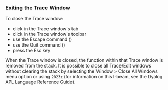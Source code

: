 



### Exiting the Trace Window


To close the Trace window:

- click  in the Trace window's tab
- click  in the Trace window's toolbar
- use the Escape command (<EP>)
- use the Quit command (<QT>)
- press the Esc key

When the Trace window is closed, the function within that Trace window is removed from the stack. It is possible to close all Trace/Edit windows without clearing the stack by selecting the Window > Close All Windows menu option or using `2023⌶` (for information on this I-beam, see the Dyalog APL Language Reference Guide).


